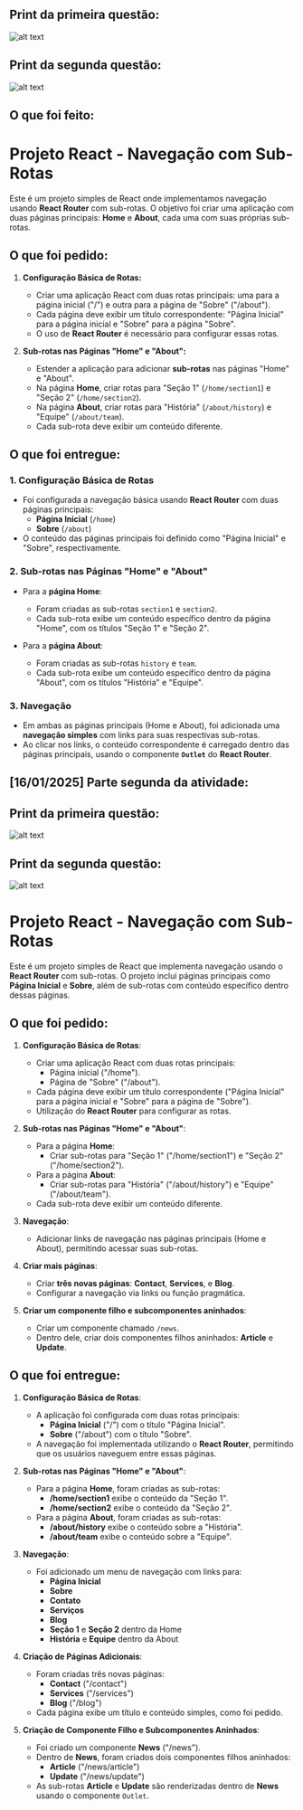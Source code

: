 ## Print da primeira questão:

![alt text](image.png)


## Print da segunda questão:

![alt text](image-1.png)


## O que foi feito:

# Projeto React - Navegação com Sub-Rotas

Este é um projeto simples de React onde implementamos navegação usando **React Router** com sub-rotas. O objetivo foi criar uma aplicação com duas páginas principais: **Home** e **About**, cada uma com suas próprias sub-rotas.

## O que foi pedido:

1. **Configuração Básica de Rotas:**
   - Criar uma aplicação React com duas rotas principais: uma para a página inicial ("/") e outra para a página de "Sobre" ("/about").
   - Cada página deve exibir um título correspondente: "Página Inicial" para a página inicial e "Sobre" para a página "Sobre".
   - O uso de **React Router** é necessário para configurar essas rotas.

2. **Sub-rotas nas Páginas "Home" e "About":**
   - Estender a aplicação para adicionar **sub-rotas** nas páginas "Home" e "About".
   - Na página **Home**, criar rotas para "Seção 1" (`/home/section1`) e "Seção 2" (`/home/section2`).
   - Na página **About**, criar rotas para "História" (`/about/history`) e "Equipe" (`/about/team`).
   - Cada sub-rota deve exibir um conteúdo diferente.

## O que foi entregue:

### 1. **Configuração Básica de Rotas**
   - Foi configurada a navegação básica usando **React Router** com duas páginas principais:
     - **Página Inicial** (`/home`)
     - **Sobre** (`/about`)
   - O conteúdo das páginas principais foi definido como "Página Inicial" e "Sobre", respectivamente.
   
### 2. **Sub-rotas nas Páginas "Home" e "About"**
   - Para a **página Home**:
     - Foram criadas as sub-rotas `section1` e `section2`.
     - Cada sub-rota exibe um conteúdo específico dentro da página "Home", com os títulos "Seção 1" e "Seção 2".
   
   - Para a **página About**:
     - Foram criadas as sub-rotas `history` e `team`.
     - Cada sub-rota exibe um conteúdo específico dentro da página "About", com os títulos "História" e "Equipe".
   
### 3. **Navegação**
   - Em ambas as páginas principais (Home e About), foi adicionada uma **navegação simples** com links para suas respectivas sub-rotas.
   - Ao clicar nos links, o conteúdo correspondente é carregado dentro das páginas principais, usando o componente **`Outlet`** do **React Router**.
   

   ## [16/01/2025] Parte segunda da atividade:

   ## Print da primeira questão:

   ![alt text](image-2.png)

   
   ## Print da segunda questão:

   ![alt text](image-3.png)



# Projeto React - Navegação com Sub-Rotas

Este é um projeto simples de React que implementa navegação usando o **React Router** com sub-rotas. O projeto inclui páginas principais como **Página Inicial** e **Sobre**, além de sub-rotas com conteúdo específico dentro dessas páginas. 

## O que foi pedido:

1. **Configuração Básica de Rotas**:
   - Criar uma aplicação React com duas rotas principais:
     - Página inicial ("/home").
     - Página de "Sobre" ("/about").
   - Cada página deve exibir um título correspondente ("Página Inicial" para a página inicial e "Sobre" para a página de "Sobre").
   - Utilização do **React Router** para configurar as rotas.

2. **Sub-rotas nas Páginas "Home" e "About"**:
   - Para a página **Home**:
     - Criar sub-rotas para "Seção 1" ("/home/section1") e "Seção 2" ("/home/section2").
   - Para a página **About**:
     - Criar sub-rotas para "História" ("/about/history") e "Equipe" ("/about/team").
   - Cada sub-rota deve exibir um conteúdo diferente.
   
3. **Navegação**:
   - Adicionar links de navegação nas páginas principais (Home e About), permitindo acessar suas sub-rotas.

4. **Criar mais páginas**:
   - Criar **três novas páginas**: **Contact**, **Services**, e **Blog**.
   - Configurar a navegação via links ou função pragmática.

5. **Criar um componente filho e subcomponentes aninhados**:
   - Criar um componente chamado `/news`.
   - Dentro dele, criar dois componentes filhos aninhados: **Article** e **Update**.

## O que foi entregue:

1. **Configuração Básica de Rotas**:
   - A aplicação foi configurada com duas rotas principais: 
     - **Página Inicial** ("/") com o título "Página Inicial".
     - **Sobre** ("/about") com o título "Sobre".
   - A navegação foi implementada utilizando o **React Router**, permitindo que os usuários naveguem entre essas páginas.

2. **Sub-rotas nas Páginas "Home" e "About"**:
   - Para a página **Home**, foram criadas as sub-rotas:
     - **/home/section1** exibe o conteúdo da "Seção 1".
     - **/home/section2** exibe o conteúdo da "Seção 2".
   - Para a página **About**, foram criadas as sub-rotas:
     - **/about/history** exibe o conteúdo sobre a "História".
     - **/about/team** exibe o conteúdo sobre a "Equipe".

3. **Navegação**:
   - Foi adicionado um menu de navegação com links para:
     - **Página Inicial**
     - **Sobre**
     - **Contato**
     - **Serviços**
     - **Blog**
     - **Seção 1** e **Seção 2** dentro da Home
     - **História** e **Equipe** dentro da About

4. **Criação de Páginas Adicionais**:
   - Foram criadas três novas páginas:
     - **Contact** ("/contact")
     - **Services** ("/services")
     - **Blog** ("/blog")
   - Cada página exibe um título e conteúdo simples, como foi pedido.

5. **Criação de Componente Filho e Subcomponentes Aninhados**:
   - Foi criado um componente **News** ("/news").
   - Dentro de **News**, foram criados dois componentes filhos aninhados:
     - **Article** ("/news/article")
     - **Update** ("/news/update")
   - As sub-rotas **Article** e **Update** são renderizadas dentro de **News** usando o componente `Outlet`.


